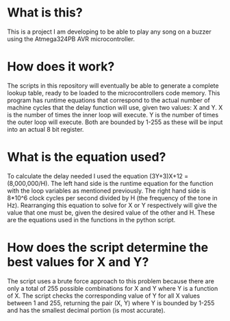 # What is this?
This is a project I am developing to be able to play any song on a buzzer using the Atmega324PB AVR microcontroller.

# How does it work?
The scripts in this repository will eventually be able to generate a complete lookup table, ready to be loaded to the microcontrollers code memory. This program has runtime equations that correspond to the actual number of machine cycles that the delay function will use, given two values: X and Y. X is the number of times the inner loop will execute. Y is the number of times the outer loop will execute. Both are bounded by 1-255 as these will be input into an actual 8 bit register.

# What is the equation used?
To calculate the delay needed I used the equation (3Y+3)X+12 = (8,000,000/H). The left hand side is the runtime equation for the function with the loop variables as mentioned previously. The right hand side is 8*10^6 clock cycles per second divided by H (the frequency of the tone in Hz). Rearranging this equation to solve for X or Y respectively will give the value that one must be, given the desired value of the other and H. These are the equations used in the functions in the python script.

# How does the script determine the best values for X and Y?
The script uses a brute force approach to this problem because there are only a total of 255 possible combinations for X and Y where Y is a function of X. The script checks the corresponding value of Y for all X values between 1 and 255, returning the pair (X, Y) where Y is bounded by 1-255 and has the smallest decimal portion (is most accurate).
